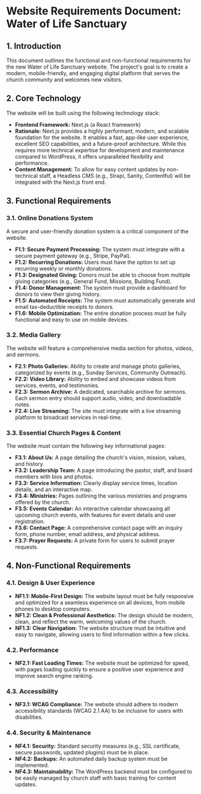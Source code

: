 # Website Requirements Document: Water of Life Sanctuary

## 1. Introduction
This document outlines the functional and non-functional requirements for the new Water of Life Sanctuary website. The project's goal is to create a modern, mobile-friendly, and engaging digital platform that serves the church community and welcomes new visitors.

## 2. Core Technology
The website will be built using the following technology stack:
*   **Frontend Framework:** Next.js (a React framework)
*   **Rationale:** Next.js provides a highly performant, modern, and scalable foundation for the website. It enables a fast, app-like user experience, excellent SEO capabilities, and a future-proof architecture. While this requires more technical expertise for development and maintenance compared to WordPress, it offers unparalleled flexibility and performance.
*   **Content Management:** To allow for easy content updates by non-technical staff, a Headless CMS (e.g., Strapi, Sanity, Contentful) will be integrated with the Next.js front end.

## 3. Functional Requirements

### 3.1. Online Donations System
A secure and user-friendly donation system is a critical component of the website.
*   **F1.1: Secure Payment Processing:** The system must integrate with a secure payment gateway (e.g., Stripe, PayPal).
*   **F1.2: Recurring Donations:** Users must have the option to set up recurring weekly or monthly donations.
*   **F1.3: Designated Giving:** Donors must be able to choose from multiple giving categories (e.g., General Fund, Missions, Building Fund).
*   **F1.4: Donor Management:** The system must provide a dashboard for donors to view their giving history.
*   **F1.5: Automated Receipts:** The system must automatically generate and email tax-deductible receipts to donors.
*   **F1.6: Mobile Optimization:** The entire donation process must be fully functional and easy to use on mobile devices.

### 3.2. Media Gallery
The website will feature a comprehensive media section for photos, videos, and sermons.
*   **F2.1: Photo Galleries:** Ability to create and manage photo galleries, categorized by events (e.g., Sunday Services, Community Outreach).
*   **F2.2: Video Library:** Ability to embed and showcase videos from services, events, and testimonies.
*   **F2.3: Sermon Archive:** A dedicated, searchable archive for sermons. Each sermon entry should support audio, video, and downloadable notes.
*   **F2.4: Live Streaming:** The site must integrate with a live streaming platform to broadcast services in real-time.

### 3.3. Essential Church Pages & Content
The website must contain the following key informational pages:
*   **F3.1: About Us:** A page detailing the church's vision, mission, values, and history.
*   **F3.2: Leadership Team:** A page introducing the pastor, staff, and board members with bios and photos.
*   **F3.3: Service Information:** Clearly display service times, location details, and an interactive map.
*   **F3.4: Ministries:** Pages outlining the various ministries and programs offered by the church.
*   **F3.5: Events Calendar:** An interactive calendar showcasing all upcoming church events, with features for event details and user registration.
*   **F3.6: Contact Page:** A comprehensive contact page with an inquiry form, phone number, email address, and physical address.
*   **F3.7: Prayer Requests:** A private form for users to submit prayer requests.

## 4. Non-Functional Requirements

### 4.1. Design & User Experience
*   **NF1.1: Mobile-First Design:** The website layout must be fully responsive and optimized for a seamless experience on all devices, from mobile phones to desktop computers.
*   **NF1.2: Clean & Professional Aesthetics:** The design should be modern, clean, and reflect the warm, welcoming values of the church.
*   **NF1.3: Clear Navigation:** The website structure must be intuitive and easy to navigate, allowing users to find information within a few clicks.

### 4.2. Performance
*   **NF2.1: Fast Loading Times:** The website must be optimized for speed, with pages loading quickly to ensure a positive user experience and improve search engine ranking.

### 4.3. Accessibility
*   **NF3.1: WCAG Compliance:** The website should adhere to modern accessibility standards (WCAG 2.1 AA) to be inclusive for users with disabilities.

### 4.4. Security & Maintenance
*   **NF4.1: Security:** Standard security measures (e.g., SSL certificate, secure passwords, updated plugins) must be in place.
*   **NF4.2: Backups:** An automated daily backup system must be implemented.
*   **NF4.3: Maintainability:** The WordPress backend must be configured to be easily managed by church staff with basic training for content updates. 